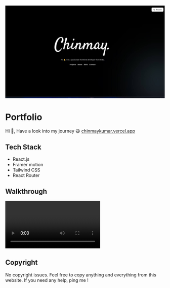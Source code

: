 ![Logo](./src/assests/portfolio.jpg)

# Portfolio

Hi 👋, Have a look into my journey 😃
[chinmaykumar.vercel.app](https://chinmaykumar.vercel.app/)

## Tech Stack

- React.js
- Framer motion
- Tailwind CSS
- React Router

## Walkthrough

<video src="./src/assests/portfolio_video.mp4" controls title="portfolio walkthrough"></video>

## Copyright

No copyright issues. Feel free to copy anything and everything from this website. If you need any help, ping me !
